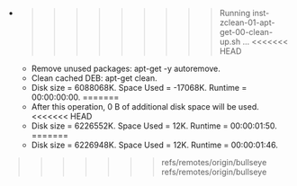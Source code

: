 * >>>>>>>>> Running inst-zclean-01-apt-get-00-clean-up.sh ...
<<<<<<< HEAD
  * Remove unused packages: apt-get -y autoremove.
  * Clean cached DEB: apt-get clean.
  * Disk size = 6088068K. Space Used = -17068K. Runtime = 00:00:00:00.
=======
  * After this operation, 0 B of additional disk space will be used.
<<<<<<< HEAD
  * Disk size = 6226552K. Space Used = 12K. Runtime = 00:00:01:50.
=======
  * Disk size = 6226948K. Space Used = 12K. Runtime = 00:00:01:46.
>>>>>>> refs/remotes/origin/bullseye
>>>>>>> refs/remotes/origin/bullseye
